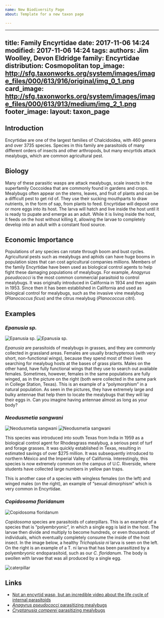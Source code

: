 ```yaml
---
name: New Biodiversity Page
about: Template for a new taxon page

---
```


---
title: Family Encyrtidae 
date: 2017-11-06 14:24 
modified: 2017-11-06 14:24 
tags: 
authors: Jim Woolley, Devon Eldridge
family: Encyrtidae
distribution: Cosmopolitan
top_image: http://sfg.taxonworks.org/system/images/image_files/000/613/916/original/img_0_1.png
card_image: http://sfg.taxonworks.org/system/images/image_files/000/613/913/medium/img_2_1.png
footer_image: 
layout: taxon_page
---

## Introduction

Encyrtidae are one of the largest families of Chalcidoidea, with 460 genera and over 3735 species. Species in this family are parasitoids of many different orders of insects and other arthropods, but many encyrtids attack mealybugs, which are common agricultural pest. 

## Biology 

Many of these parasitic wasps are attack mealybugs, scale insects in the superfamily Coccoidea that are commonly found in gardens and crops. Mealybugs often appear on the stems, leaves, and fruit of plants and can be a difficult pest to get rid of. They use their sucking mouthparts to draw nutrients, in the form of sap, from plants to feed. Encyrtidae will deposit one or more eggs into its host. The larva will hatch and live inside the host until it is ready to pupate and emerge as an adult. While it is living inside the host, it feeds on the host without killing it, allowing the larvae to completely develop into an adult with a constant food source. 

## Economic Importance
Populations of any species can rotate through boom and bust cycles. Agricultural pests such as mealybugs and aphids can have huge booms in population sizes that can cost agricultural companies millions. Members of the family Encyrtidae have been used as biological control agents to help fight these damaging populations of mealybugs. For example, _Anagyrus pseudococci_ is the most common commercial parasitoid to control mealybugs. It was originally introduced in California in 1934 and then again in 1953. Since then it has been established in California and used as biological control for mealybugs, such as the invasive vine mealybug (_Planococcus ficus_) and the citrus mealybug (_Planococcus citri_). 

## Examples

### _Epanusia sp._

![Epanusia sp.](http://sfg.taxonworks.org/system/images/image_files/000/613/913/medium/img_2_1.png)
![Epanusia sp.](http://sfg.taxonworks.org/system/images/image_files/000/613/914/medium/img_2_2.png)

_Epanusia_ are parasitoids of mealybugs in grasses, and they are commonly collected in grassland areas.  Females are usually brachypterous (with very short, non-functional wings), because they spend most of their lives searching for mealybug hosts at the bases of grass plants. Males on the other hand, have fully functional wings that they use to search out available females. Sometimes, however, females in the same populations are fully winged, as in the picture on the right (both were collected in the same park in College Station, Texas).  This is an example of a “polymorphism” in a natural population. 
As seen in the pictures, they have extremely large and bulky antennae that help them to locate the mealybugs that they will lay their eggs in. Can you imagine having antennae almost as long as your body? 

### _Neodusmetia sangwani_

![Neodusmetia sangwani](http://sfg.taxonworks.org/system/images/image_files/000/613/917/medium/img_3_2.png)
![Neodusmetia sangwani](http://sfg.taxonworks.org/system/images/image_files/000/613/918/medium/img_4_1.png) 

This species was introduced into south Texas from India in 1959 as a biological control agent for Rhodesgrass mealybug, a serious pest of turf and forage grasses.  It was quickly established in Texas, resulting in estimated savings of over $275 million.  It was subsequently introduced to northern México and the Imperial Valley of California.  Interestingly, this species is now extremely common on the campus of U.C. Riverside, where students have collected large numbers in yellow pan traps.

This is another case of a species with wingless females (on the left) and winged males (on the right), an example of “sexual dimorphism” which is very common in Encyrtidae.

### _Copidosoma floridanum_

![Copidosoma floridanum](http://sfg.taxonworks.org/system/images/image_files/000/613/918/medium/img_4_1.png)

_Copidosoma_ species are parasitoids of caterpillars.  This is an example of a species that is “polyembryonic”, in which a single egg is laid in the host. The larvae then divide and multiply to become hundreds, or even thousands of individuals, which eventually completely consume the inside of the host insect. In the image below, a healthy _Trichoplusia ni_ larva is seen on the left. On the right is an example of a T. ni larva that has been parasitized by a polyembryonic endoparasitoid, such as our _C. floridanum_. The body is swollen with larvae that was all produced by a single egg. 

![caterpillar](http://sfg.taxonworks.org/system/images/image_files/000/613/919/original/img_5_1.png)

## Links

* [Not an encyrtid wasp, but an incredible video about the life cycle of internal parasitoids](https://www.youtube.com/watch?v=vMG-LWyNcAs)
* [_Anagyrus pseudococci_ parasitizing mealybugs](https://www.youtube.com/watch?v=BQaWbDFxzyE)
* [_Cryptanusia comperei_ parasitizing mealybugs](https://www.youtube.com/watch?v=G72i_0y-4Ug)
